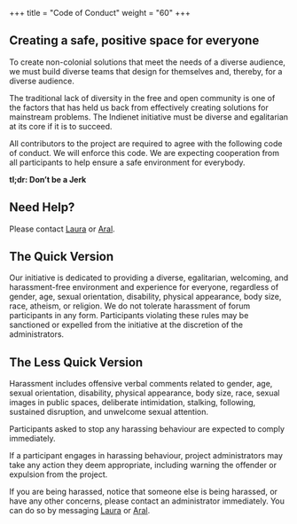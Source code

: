 +++
title = "Code of Conduct"
weight = "60"
+++

## Creating a safe, positive space for everyone

To create non-colonial solutions that meet the needs of a diverse audience, we must build diverse teams that design for themselves and, thereby, for a diverse audience.

The traditional lack of diversity in the free and open community is one of the factors that has held us back from effectively creating solutions for mainstream problems. The Indienet initiative must be diverse and egalitarian at its core if it is to succeed.

All contributors to the project are required to agree with the following code of conduct. We will enforce this code. We are expecting cooperation from all participants to help ensure a safe environment for everybody.

**tl;dr: Don’t be a Jerk**

## Need Help?

Please contact [Laura](https://laurakalbag.com) or [Aral](https://ar.al).

## The Quick Version

Our initiative is dedicated to providing a diverse, egalitarian, welcoming, and harassment-free environment and experience for everyone, regardless of gender, age, sexual orientation, disability, physical appearance, body size, race, atheism, or religion. We do not tolerate harassment of forum participants in any form. Participants violating these rules may be sanctioned or expelled from the initiative at the discretion of the administrators.

## The Less Quick Version

Harassment includes offensive verbal comments related to gender, age, sexual orientation, disability, physical appearance, body size, race, sexual images in public spaces, deliberate intimidation, stalking, following, sustained disruption, and unwelcome sexual attention.

Participants asked to stop any harassing behaviour are expected to comply immediately.

If a participant engages in harassing behaviour, project administrators may take any action they deem appropriate, including warning the offender or expulsion from the project.

If you are being harassed, notice that someone else is being harassed, or have any other concerns, please contact an administrator immediately. You can do so by messaging [Laura](https://laurakalbag.com) or [Aral](https://ar.al).
